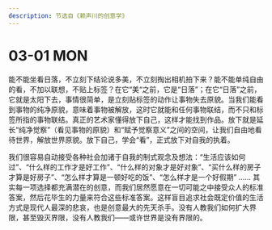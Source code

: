 ```yaml
---
description: 节选自《赖声川的创意学》
---
```


# 03-01 MON



能不能坐看日落，不立刻下结论说多美，不立刻掏出相机拍下来？能不能单纯自由的看，不加以联想，不贴上标签？在它“美“之前，它是“日落”；在它“日落”之前，它就是太阳下去，事情很简单，是立刻贴标签的动作让事物失去原貌。当我们能看到事物的纯净原貌，意味着事物被解放，这时它就能和任何事物联结，而不只和标签所指的事物联结。真正的艺术家懂得放下自己，这样才能找到作品。放下就是延长“纯净觉察”（看见事物的原貌）和“赋予觉察意义”之间的空间，让我们自由地看待世界，解放世界原貌。放下自己，学会“看”，正式放下对自我的执着。

我们很容易自动接受各种社会加诸于自我的制式观念及想法：“生活应该如何过”、“什么样的工作才是好工作”、“什么样的对象才是好对象”、“买什么样的房子才算是好房子”、“怎么样才算是一顿好吃的饭”、“怎么样才是一个好假期” …… 其实每一项选择都充满潜在的创意，而我们居然愿意在一切可能之中接受众人的标准答案，然后花毕生的力量来符合这些标准答案。这样盲目追求社会既定价值的生活方式是现代人最深的悲哀，也是创意最大的先天杀手。没有人教我们如何扩大界限，甚至毁灭界限，没有人教我们——或许世界是没有界限的。

